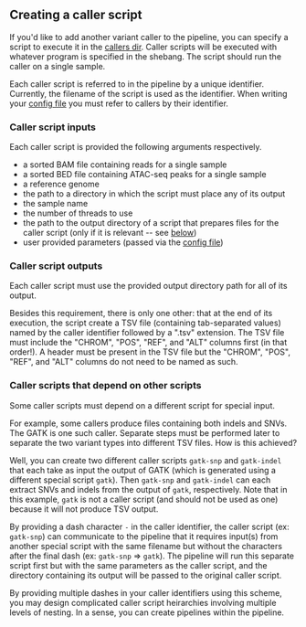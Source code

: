 ## Creating a caller script
If you'd like to add another variant caller to the pipeline, you can specify a script to execute it in the [callers dir](https://github.com/aryam7/merge_callers/tree/master/callers).
Caller scripts will be executed with whatever program is specified in the shebang. The script should run the caller on a single sample.

Each caller script is referred to in the pipeline by a unique identifier.
Currently, the filename of the script is used as the identifier.
When writing your [config file](https://github.com/aryam7/merge_callers/blob/master/config.yaml) you must refer to callers by their identifier.

### Caller script inputs
Each caller script is provided the following arguments respectively.
- a sorted BAM file containing reads for a single sample
- a sorted BED file containing ATAC-seq peaks for a single sample
- a reference genome
- the path to a directory in which the script must place any of its output
- the sample name
- the number of threads to use
- the path to the output directory of a script that prepares files for the caller script (only if it is relevant -- see [below](https://github.com/aryam7/merge_callers/tree/master/callers#caller-scripts-that-depend-on-other-scripts))
- user provided parameters (passed via the [config file](https://github.com/aryam7/merge_callers/blob/master/config.yaml))

### Caller script outputs
Each caller script must use the provided output directory path for all of its output.

Besides this requirement, there is only one other: that at the end of its execution, the script create a TSV file (containing tab-separated values) named by the caller identifier followed by a ".tsv" extension.
The TSV file must include the "CHROM", "POS", "REF", and "ALT" columns first (in that order!).
A header must be present in the TSV file but the "CHROM", "POS", "REF", and "ALT" columns do not need to be named as such.

### Caller scripts that depend on other scripts
Some caller scripts must depend on a different script for special input.

For example, some callers produce files containing both indels and SNVs. The GATK is one such caller.
Separate steps must be performed later to separate the two variant types into different TSV files. How is this achieved?

Well, you can create two different caller scripts `gatk-snp` and `gatk-indel` that each take as input the output of GATK (which is generated using a different special script `gatk`).
Then `gatk-snp` and `gatk-indel` can each extract SNVs and indels from the output of `gatk`, respectively.
Note that in this example, `gatk` is not a caller script (and should not be used as one) because it will not produce TSV output.

By providing a dash character `-` in the caller identifier, the caller script (ex: `gatk-snp`) can communicate to the pipeline that it requires input(s) from another special script with the same filename but without the characters after the final dash (ex: `gatk-snp` => `gatk`).
The pipeline will run this separate script first but with the same parameters as the caller script, and the directory containing its output will be passed to the original caller script.

By providing multiple dashes in your caller identifiers using this scheme, you may design complicated caller script heirarchies involving multiple levels of nesting. In a sense, you can create pipelines within the pipeline.

